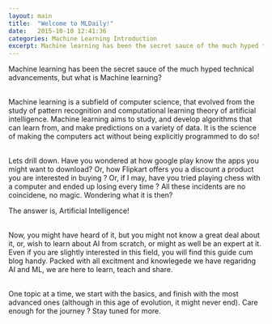 ```yaml
---
layout: main
title:  "Welcome to MLDaily!"
date:   2015-10-10 12:41:36
categories: Machine Learning Introduction
excerpt: Machine learning has been the secret sauce of the much hyped technical advancements, but what is Machine learning?
---
```


Machine learning has been the secret sauce of the much hyped technical advancements, but what is Machine learning?<br><br>

Machine learning is a subfield of computer science, that evolved from the study of pattern recognition and computational learning theory of artificial intelligence. Machine learning aims to study, and develop algorithms that can learn from, and make predictions on a variety of data. It is the science of making the computers act without being explicitly programmed to do so!<br><br>

Lets drill down. Have you wondered at how google play know the apps you might want to download? Or, how Flipkart offers you a discount a product you are interested in buying ? Or, if I may, have you tried playing chess with a computer and ended up losing every time ? All these incidents are no coincidene, no magic. Wondering what it is then?

The answer is, Artificial Intelligence!<br><br>

Now, you might have heard of it, but you might not know a great deal about it, or, wish to learn about AI from scratch, or might as well be an expert at it. Even if you are slightly interested in this field, you will find this guide cum blog handy. Packed with all excitment and knowlegede we have regaridng AI and ML, we are here to learn, teach and share.<br><br>

One topic at a time, we start with the basics, and finish with the most advanced ones (although in this age of evolution, it might never end). Care enough for the journey ? Stay tuned for more.<br><br>



<!-- This blog was developed in order for us, in the organization, to get a complete understanding of how projects in machine learning are done and what we, as students, could do to use this knowledge to contribute to <strong>Machine Learning</strong>.<br> -->

<!-- Types of <strong>Chart Plots</strong> that are usually used in displaying what kind of data we have : <br>
		<a href="boxplot.html" class="list-group-item"><strong>Box Plots</strong></a>
		<a href="quantile.html" class="list-group-item"><strong>Quantile-Quantile Plots</strong></a>
		<a href="histogram.html" class="list-group-item"><strong>Histograms</strong></a>
		<a href="scatter.html" class="list-group-item"><strong>Scatter Plots</strong></a>
<br> -->

<!-- Every Machine Learning Process requires a few steps to be taken first in order to improve the performance of the output of the algorithm applied. Usually these steps involve framing the data so the only specific required features are used for processing the information and other not so useful features are left out.<br>

But before this pre-processing step, another step has to be taken in order for us to be able to mine the data efficiently. For instance, we might run a simple algorithm on a limited set of data, but in the real world the simulations are done based on all of the available data so as to gain most accuracy. So, first we take a look at the <strong><a href="{{ post.url | prepend: site.baseurl }}">Cluster Architecture</a></strong> which help us efficiently access the data that could be of the size of hundreds of TerraBytes !
<br><br> -->
